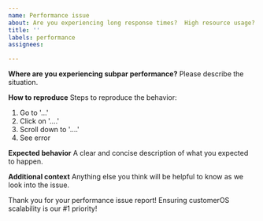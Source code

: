```yaml
---
name: Performance issue
about: Are you experiencing long response times?  High resource usage?  Let us help.
title: ''
labels: performance
assignees:

---
```


**Where are you experiencing subpar performance?**
Please describe the situation.

**How to reproduce**
Steps to reproduce the behavior:
1. Go to '...'
2. Click on '....'
3. Scroll down to '....'
4. See error

**Expected behavior**
A clear and concise description of what you expected to happen.

**Additional context**
Anything else you think will be helpful to know as we look into the issue.

Thank you for your performance issue report!  Ensuring customerOS scalability is our #1 priority!
